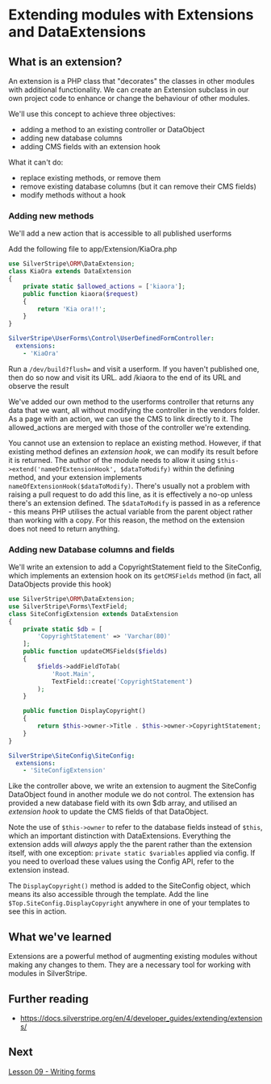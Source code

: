 # Extending modules with Extensions and DataExtensions

## What is an extension?

An extension is a PHP class that "decorates" the classes in other modules with additional functionality. We can create an Extension subclass in our own project code to enhance or change the behaviour of other modules.

We'll use this concept to achieve three objectives:
- adding a method to an existing controller or DataObject
- adding new database columns
- adding CMS fields with an extension hook

What it can't do:
- replace existing methods, or remove them
- remove existing database columns (but it can remove their CMS fields)
- modify methods without a hook

### Adding new methods
We'll add a new action that is accessible to all published userforms

Add the following file to app/Extension/KiaOra.php
```php
use SilverStripe\ORM\DataExtension;
class KiaOra extends DataExtension
{
    private static $allowed_actions = ['kiaora'];
    public function kiaora($request) 
    {
        return 'Kia ora!!';
    }
}
```

```yml
SilverStripe\UserForms\Control\UserDefinedFormController:
  extensions:
    - 'KiaOra'
```

Run a `/dev/build?flush=` and visit a userform. If you haven't published one, then do so now and visit its URL. add /kiaora to the end of its URL and observe the result

We've added our own method to the userforms controller that returns any data that we want, all without modifying the controller in the vendors folder. As a page with an action, we can use the CMS to link directly to it. The allowed_actions are merged with those of the controller we're extending. 

You cannot use an extension to replace an existing method. However, if that existing method defines an _extension hook_, we can modify its result before it is returned. The author of the module needs to allow it using `$this->extend('nameOfExtensionHook', $dataToModify)` within the defining method, and your extension implements `nameOfExtensionHook($dataToModify)`. There's usually not a problem with raising a pull request to do add this line, as it is effectively a no-op unless there's an extension defined. The `$dataToModify` is passed in as a reference - this means PHP utilises the actual variable from the parent object rather than working with a copy. For this reason, the method on the extension does not need to return anything. 

### Adding new Database columns and fields
We'll write an extension to add a CopyrightStatement field to the SiteConfig, which implements an extension hook on its `getCMSFields` method (in fact, all DataObjects provide this hook)

```php
use SilverStripe\ORM\DataExtension;
use SilverStripe\Forms\TextField;
class SiteConfigExtension extends DataExtension
{
    private static $db = [
        'CopyrightStatement' => 'Varchar(80)'
    ];
    public function updateCMSFields($fields)
    {
        $fields->addFieldToTab(
            'Root.Main',
            TextField::create('CopyrightStatement')
        );
    }

    public function DisplayCopyright()
    {
        return $this->owner->Title . $this->owner->CopyrightStatement;
    }
}

```

```yml
SilverStripe\SiteConfig\SiteConfig:
  extensions:
    - 'SiteConfigExtension'
```

Like the controller above, we write an extension to augment the SiteConfig DataObject found in another module we do not control. The extension has provided a new database field with its own $db array, and utilised an _extension hook_ to update the CMS fields of that DataObject.

Note the use of `$this->owner` to refer to the database fields instead of `$this`, which an important distinction with DataExtensions. Everything the extension adds will _always_ apply the the parent rather than the extension itself, with one exception: `private static $variables` applied via config. If you need to overload these values using the Config API, refer to the extension instead.

The `DisplayCopyright()` method is added to the SiteConfig object, which means its also accessible through the template.  Add the line `$Top.SiteConfig.DisplayCopyright` anywhere in one of your templates to see this in action.


## What we've learned

Extensions are a powerful method of augmenting existing modules without making any changes to them. They are a necessary tool for working with modules in SilverStripe.

## Further reading
* https://docs.silverstripe.org/en/4/developer_guides/extending/extensions/

## Next
[Lesson 09 - Writing forms](09_WritingForms.md)